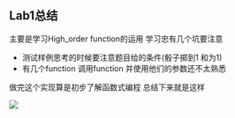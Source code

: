## Lab1总结
主要是学习High_order function的运用 学习忠有几个坑要注意
* 测试样例思考的时候要注意题目给的条件(骰子掷到1 和为1)
* 有几个function 调用function 并使用他们的参数还不太熟悉

做完这个实现算是初步了解函数式编程 总结下来就是这样

![](https://cdn.jsdelivr.net/gh/takohack/Picture-update@main/picture/16320285028261632028502821.png)